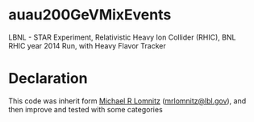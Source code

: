 # auau200GeVMixEvents
LBNL - STAR Experiment, Relativistic Heavy Ion Collider (RHIC), BNL  
RHIC year 2014 Run, with Heavy Flavor Tracker


# Declaration
This code was inherit form [Michael R Lomnitz](https://github.com/mlomnitz) (mrlomnitz@lbl.gov), and then improve and tested with some categories
